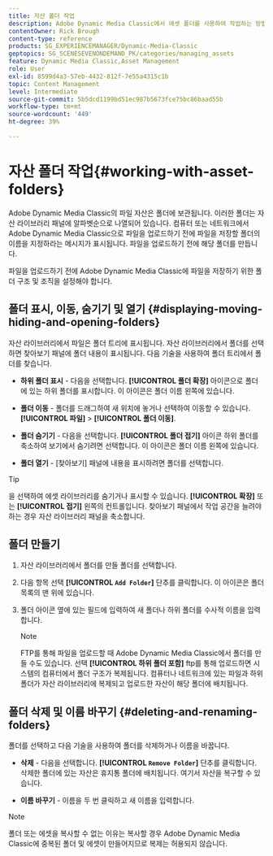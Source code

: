 ```yaml
---
title: 자산 폴더 작업
description: Adobe Dynamic Media Classic에서 에셋 폴더를 사용하여 작업하는 방법을 알아봅니다.
contentOwner: Rick Brough
content-type: reference
products: SG_EXPERIENCEMANAGER/Dynamic-Media-Classic
geptopics: SG_SCENESEVENONDEMAND_PK/categories/managing_assets
feature: Dynamic Media Classic,Asset Management
role: User
exl-id: 8599d4a3-57eb-4432-812f-7e55a4315c1b
topic: Content Management
level: Intermediate
source-git-commit: 5b5dcd1199bd51ec987b5673fce75bc86baad55b
workflow-type: tm+mt
source-wordcount: '449'
ht-degree: 39%

---
```


# 자산 폴더 작업{#working-with-asset-folders}

Adobe Dynamic Media Classic의 파일 자산은 폴더에 보관됩니다. 이러한 폴더는 자산 라이브러리 패널에 알파벳순으로 나열되어 있습니다. 컴퓨터 또는 네트워크에서 Adobe Dynamic Media Classic으로 파일을 업로드하기 전에 파일을 저장할 폴더의 이름을 지정하라는 메시지가 표시됩니다. 파일을 업로드하기 전에 해당 폴더를 만듭니다.

파일을 업로드하기 전에 Adobe Dynamic Media Classic에 파일을 저장하기 위한 폴더 구조 및 조직을 설정해야 합니다.

## 폴더 표시, 이동, 숨기기 및 열기 {#displaying-moving-hiding-and-opening-folders}

자산 라이브러리에서 파일은 폴더 트리에 표시됩니다. 자산 라이브러리에서 폴더를 선택하면 찾아보기 패널에 폴더 내용이 표시됩니다. 다음 기술을 사용하여 폴더 트리에서 폴더를 찾습니다.

* **하위 폴더 표시** - 다음을 선택합니다. **[!UICONTROL 폴더 확장]** 아이콘으로 폴더에 있는 하위 폴더를 표시합니다. 이 아이콘은 폴더 이름 왼쪽에 있습니다.

* **폴더 이동** - 폴더를 드래그하여 새 위치에 놓거나 선택하여 이동할 수 있습니다. **[!UICONTROL 파일]** > **[!UICONTROL 폴더 이동]**.

* **폴더 숨기기** - 다음을 선택합니다. **[!UICONTROL 폴더 접기]** 아이콘 하위 폴더를 축소하여 보기에서 숨기려면 선택합니다. 이 아이콘은 폴더 이름 왼쪽에 있습니다.

* **폴더 열기** - [찾아보기] 패널에 내용을 표시하려면 폴더를 선택합니다.

>[!TIP]
>
>을 선택하여 에셋 라이브러리를 숨기거나 표시할 수 있습니다. **[!UICONTROL 확장]** 또는 **[!UICONTROL 접기]** 왼쪽의 컨트롤입니다. 찾아보기 패널에서 작업 공간을 늘려야 하는 경우 자산 라이브러리 패널을 축소합니다.

## 폴더 만들기

1. 자산 라이브러리에서 폴더를 만들 폴더를 선택합니다.
1. 다음 항목 선택 **[!UICONTROL `Add Folder`]** 단추를 클릭합니다. 이 아이콘은 폴더 목록의 맨 위에 있습니다.
1. 폴더 아이콘 옆에 있는 필드에 입력하여 새 폴더나 하위 폴더를 수사적 이름을 입력합니다.

   >[!NOTE]
   >
   >FTP를 통해 파일을 업로드할 때 Adobe Dynamic Media Classic에서 폴더를 만들 수도 있습니다. 선택 **[!UICONTROL 하위 폴더 포함]** ftp를 통해 업로드하면 시스템의 컴퓨터에서 폴더 구조가 복제됩니다. 컴퓨터나 네트워크에 있는 파일과 하위 폴더가 자산 라이브러리에 복제되고 업로드한 자산이 해당 폴더에 배치됩니다.

## 폴더 삭제 및 이름 바꾸기 {#deleting-and-renaming-folders}

폴더를 선택하고 다음 기술을 사용하여 폴더를 삭제하거나 이름을 바꿉니다.

* **삭제** - 다음을 선택합니다. **[!UICONTROL `Remove Folder`]** 단추를 클릭합니다. 삭제한 폴더에 있는 자산은 휴지통 폴더에 배치됩니다. 여기서 자산을 복구할 수 있습니다.

* **이름 바꾸기** - 이름을 두 번 클릭하고 새 이름을 입력합니다.

>[!NOTE]
>
>폴더 또는 에셋을 복사할 수 없는 이유는 복사할 경우 Adobe Dynamic Media Classic에 중복된 폴더 및 에셋이 만들어지므로 복제는 허용되지 않습니다.
